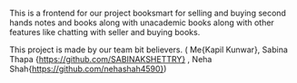 This is a frontend for our project booksmart for selling and buying second hands notes and books along with unacademic books along with other features like chatting with seller and buying books. 

This project is made by our team bit believers.
( Me{Kapil Kunwar}, Sabina Thapa {https://github.com/SABINAKSHETTRY} , Neha Shah{https://github.com/nehashah4590})
